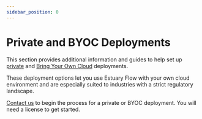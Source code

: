 ```yaml
---
sidebar_position: 0
---
```


# Private and BYOC Deployments

This section provides additional information and guides to help set up [private](../getting-started/deployment-options.md#private-deployment) and [Bring Your Own Cloud](../getting-started/deployment-options.md#byoc-bring-your-own-cloud) deployments.

These deployment options let you use Estuary Flow with your own cloud environment and are especially suited to industries with a strict regulatory landscape.

[Contact us](mailto:support@estuary.dev) to begin the process for a private or BYOC deployment. You will need a license to get started.
